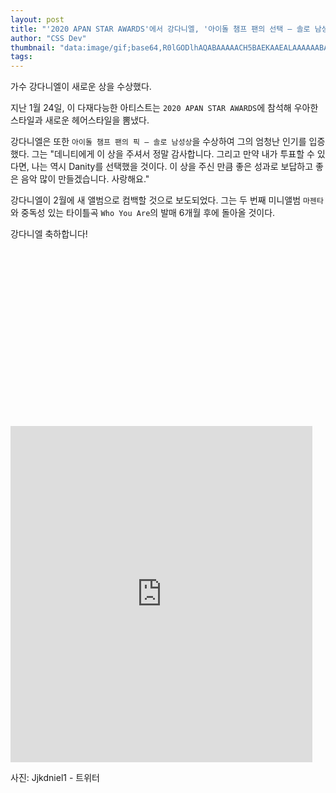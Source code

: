 ```yaml
---
layout: post
title: "'2020 APAN STAR AWARDS'에서 강다니엘, '아이돌 챔프 팬의 선택 – 솔로 남성상' 수상"
author: "CSS Dev"
thumbnail: "data:image/gif;base64,R0lGODlhAQABAAAAACH5BAEKAAEALAAAAAABAAEAAAICTAEAOw=="
tags: 
---
```



가수 강다니엘이 새로운 상을 수상했다.

지난 1월 24일, 이 다재다능한 아티스트는 `2020 APAN STAR AWARDS`에 참석해 우아한 스타일과 새로운 헤어스타일을 뽐냈다.

강다니엘은 또한 `아이돌 챔프 팬의 픽 – 솔로 남성상`을 수상하여 그의 엄청난 인기를 입증했다. 그는 "데니티에게 이 상을 주셔서 정말 감사합니다. 그리고 만약 내가 투표할 수 있다면, 나는 역시 Danity를 선택했을 것이다. 이 상을 주신 만큼 좋은 성과로 보답하고 좋은 음악 많이 만들겠습니다. 사랑해요."

강다니엘이 2월에 새 앨범으로 컴백할 것으로 보도되었다. 그는 두 번째 미니앨범 `마젠타`와 중독성 있는 타이틀곡 `Who You Are`의 발매 6개월 후에 돌아올 것이다.

강다니엘 축하합니다!


<div class="video_wrapper" style="padding-top: 56.25%;">
    <iframe id="twitter-widget-0" scrolling="no" frameborder="0" allowtransparency="true" allowfullscreen="true" class="" style="position: static; visibility: visible; width: 483px; height: 538px; display: block; flex-grow: 1;" title="Twitter Tweet" src="https://platform.twitter.com/embed/index.html?dnt=false&amp;embedId=twitter-widget-0&amp;frame=false&amp;hideCard=false&amp;hideThread=false&amp;id=1353307095760838656&amp;lang=en&amp;origin=https%3A%2F%2Fkpopchingu.com%2F2021%2F01%2F24%2Fkang-daniel-wins-the-idol-champ-fans-pick-solo-male-award-at-the-2020-apan-star-awards%2F&amp;theme=light&amp;widgetsVersion=ed20a2b%3A1601588405575&amp;width=550px" data-tweet-id="1353307095760838656"></iframe>
</div>


사진: Jjkdniel1 - 트위터